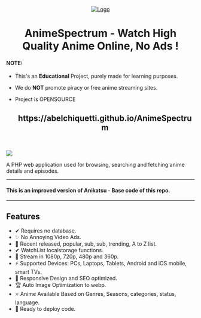 <p align="center">
  <div align="center">
    <a href="https://abelchiquetti.github.io/AnimeSpectrum">
      <img src="https://i.imgur.com/NiZhr3S.png" alt="Logo">
    </a>
    <h1>AnimeSpectrum - Watch High Quality Anime Online, No Ads !</h1>
    
  </div>

#### NOTE:

* This's an **Educational** Project, purely made for learning purposes.
* We do **NOT** promote piracy or free anime streaming sites.
* Project is OPENSOURCE


  <div align="center">
   <h2> https://abelchiquetti.github.io/AnimeSpectrum </h2> <br>
   <!-- PREVIEW IMAGE -->
<img src="https://blogger.googleusercontent.com/img/b/R29vZ2xl/AVvXsEiceJ8ksJ7c_-6zydA2eB2l9jKM0ls32LALgy60oizZrMn4tJwZ1IH48aurvpgoH6aok11EjXQ5YPfytuc-oXJJ6q5Ar83fV6nXQrvgSdNhQPMZ96dNxkqh6SEyEJK6flk-UWQncxzqurvh_nls_yZ8VEDJ-zDpQeCVKdq1WzztkqsLendtpbNgXYXLQw/s700/Screenshot%202023-04-01%20184807.png">
   <p> A PHP web application used for browsing, searching and fetching anime details and episodes.</p>
  </div>
  
  <hr />
<h4>This is an improved version of Anikatsu - Base code of this repo.</h4>
<hr/>

## Features 
 - ✔ Requires no database.
 - ✨ No Annoying Video Ads.
 - 🎁 Recent released, popular, sub, sub, trending, A to Z list.
 - ✔ WatchList localstorage functions.
 - 🎉 Stream in 1080p, 720p, 480p and 360p.
 - ⚡ Supported Devices: PCs, Laptops, Tablets, Android and iOS mobile, smart TVs.
 - 🎨 Responsive Design and SEO optimized.
 - 🏆 Auto Image Optimization to webp. 
 - ⭐ Anime Available Based on Genres, Seasons, categories, status, language.
 - 🚀 Ready to deploy code.
